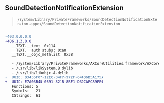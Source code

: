 ## SoundDetectionNotificationExtension

> `/System/Library/PrivateFrameworks/SoundDetectionNotificationExtension.appex/SoundDetectionNotificationExtension`

```diff

-403.0.0.0.0
+406.1.3.0.0
   __TEXT.__text: 0x114
   __TEXT.__auth_stubs: 0xa0
   __TEXT.__objc_methlist: 0x38

   - /System/Library/PrivateFrameworks/AXCoreUtilities.framework/AXCoreUtilities
   - /usr/lib/libSystem.B.dylib
   - /usr/lib/libobjc.A.dylib
-  UUID: B3435F07-12EC-34F7-972F-644B6B5A175A
+  UUID: E7A03B4B-0591-321B-8BF1-D39CAFC89FE0
   Functions: 5
   Symbols:   21
   CStrings:  61

```
